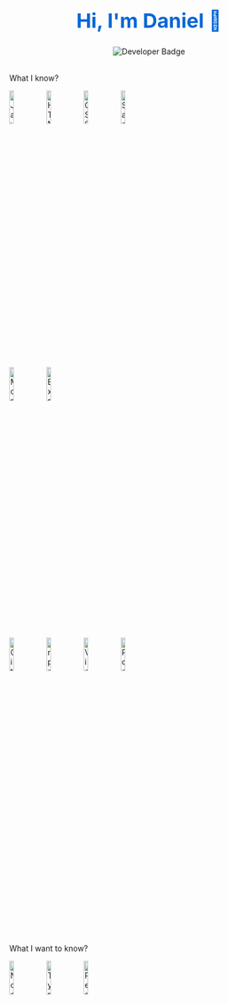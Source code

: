 <div align="center">
  <h1 style="color:#0366d6;font-size:36px;font-weight:bold;">Hi, I'm Daniel 👋</h1>
  <img src="https://img.shields.io/badge/Developer-Full%20Stack%20Web%20Developer-blue?style=for-the-badge&logo=appveyor" alt="Developer Badge"/>
</div>
<br>
<div>
  <p style"font-size:28px;">What I know?</p>
  <div style="margin-bottom:12px;">
  <img alt="JavaScript Badge" src="https://img.shields.io/badge/JavaScript-%23F7DF1E.svg?&style=for-the-badge&logo=javascript&logoColor=black" style="width: 12.5%; height: 12.5%;"/>
  <img alt="HTML Badge" src="https://img.shields.io/badge/HTML-%23E34F26.svg?&style=for-the-badge&logo=html5&logoColor=white" style="width: 12.5%; height: 12.5%;"/>
  <img alt="CSS Badge" src="https://img.shields.io/badge/CSS-%231572B6.svg?&style=for-the-badge&logo=css3&logoColor=white" style="width: 12.5%; height: 12.5%;"/>
  <img alt="Sass Badge" src="https://img.shields.io/badge/Sass-%23CC6699.svg?&style=for-the-badge&logo=sass&logoColor=white" style="width: 12.5%; height: 12.5%;"/>
  </div>
  <div>
  <img alt="MongoDB Badge" src="https://img.shields.io/badge/MongoDB-%2347A248.svg?&style=for-the-badge&logo=mongodb&logoColor=white" style="width: 12.5%; height: 12.5%;"/>
  <img alt="Express.js Badge" src="https://img.shields.io/badge/Express.js-%23000000.svg?&style=for-the-badge&logo=express&logoColor=white" style="width: 12.5%; height: 12.5%;"/>
  </div>
  <div>
  <img alt="Git Badge" src="https://img.shields.io/badge/Git-%23F05033.svg?&style=for-the-badge&logo=git&logoColor=white" style="width: 12.5%; height: 12.5%;"/>
  <img alt="npm Badge" src="https://img.shields.io/badge/npm-%23CB3837.svg?&style=for-the-badge&logo=npm&logoColor=white" style="width: 12.5%; height: 12.5%;"/>
  <img alt="Visual Studio Code Badge" src="https://img.shields.io/badge/Visual%20Studio%20Code-%23007ACC.svg?&style=for-the-badge&logo=visual-studio-code&logoColor=white" style="width: 12.5%; height: 12.5%;"/>
  <img alt="Postman Badge" src="https://img.shields.io/badge/Postman-%23FF6C37.svg?&style=for-the-badge&logo=postman&logoColor=white" style="width: 12.5%; height: 12.5%;"/>
  </div>
</div>
<br>
<br>
<br>
<div>
  <p style"font-size:28px;">What I want to know?</p>
  <img alt="Node.js Badge" src="https://img.shields.io/badge/Node.js-%23339933.svg?&style=for-the-badge&logo=node.js&logoColor=white" style="width: 12.5%; height: 12.5%;"/>
  <img alt="TypeScript Badge" src="https://img.shields.io/badge/TypeScript-%23007ACC.svg?&style=for-the-badge&logo=typescript&logoColor=white" style="width: 12.5%; height: 12.5%;"/>
  <img alt="React Badge" src="https://img.shields.io/badge/React-%2361DAFB.svg?&style=for-the-badge&logo=react&logoColor=black" style="width: 12.5%; height: 12.5%"/>
</div>
                                                                                                                            



<!--
**sirbuli/sirbuli** is a ✨ _special_ ✨ repository because its `README.md` (this file) appears on your GitHub profile.

Here are some ideas to get you started:

- 🔭 I’m currently working on ...
- 🌱 I’m currently learning ...
- 👯 I’m looking to collaborate on ...
- 🤔 I’m looking for help with ...
- 💬 Ask me about ...
- 📫 How to reach me: ...
- 😄 Pronouns: ...
- ⚡ Fun fact: ...
-->





